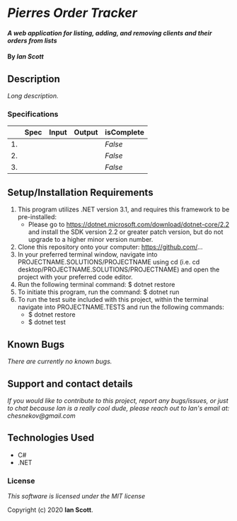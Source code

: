 # _Pierres Order Tracker_

#### _A web application for listing, adding, and removing clients and their orders from lists_

#### By _**Ian Scott**_

## Description

_Long description._

### Specifications
| | Spec | Input | Output | isComplete |
| :-------------     | :-------------     | :------------- | :------------- |:------------- |
|1.|  |  |  | _False_ |
|2.|  |  |  |_False_  |
|3.|  |  |  |_False_  |

## Setup/Installation Requirements

1. This program utilizes .NET version 3.1, and requires this framework to be pre-installed:
    * Please go to https://dotnet.microsoft.com/download/dotnet-core/2.2 and install the SDK   version 2.2 or greater patch version, but do not upgrade to a higher minor version number.
2. Clone this repository onto your computer: https://github.com/...
3. In your preferred terminal window, navigate into PROJECTNAME.SOLUTIONS/PROJECTNAME using cd (i.e. cd desktop/PROJECTNAME.SOLUTIONS/PROJECTNAME) and open the project with your preferred code editor.
4. Run the following terminal command: $ dotnet restore
5. To initiate this program, run the command: $ dotnet run
6. To run the test suite included with this project, within the terminal navigate into PROJECTNAME.TESTS and run the following commands:
    * $ dotnet restore
    * $ dotnet test


## Known Bugs

_There are currently no known bugs._

## Support and contact details

_If you would like to contribute to this project, report any bugs/issues, or just to chat because Ian is a really cool dude, please reach out to Ian's email at: chesnekov@gmail.com_

## Technologies Used

- C#
- .NET

### License

_This software is licensed under the MIT license_

Copyright (c) 2020 **Ian Scott**.